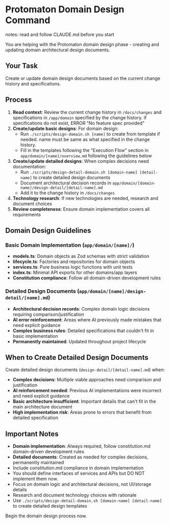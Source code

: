 # Protomaton Domain Design Command

notes: read and follow CLAUDE.md before you start

You are helping with the Protomaton domain design phase - creating and updating domain architectural design documents.

## Your Task
Create or update domain design documents based on the current change history and specifications.

## Process
1. **Read context**: Review the current change history in `/docs/changes` and specifications in `/app/domain` specified by the change history. if specifications do not exist,  ERROR "No feature spec provided"
2. **Create/update basic designs**: For domain design:
   - Run `./scripts/design-domain.sh [name]` to create from template if needed. name must be same as what specified in the change history.
   - Fill in the templates following the "Execution Flow" section in `app/domain/[name]/overview.md` following the guidelines below
3. **Create/update detailed designs**: When complex decisions need documentation:
   - Run `./scripts/design-detail-domain.sh [domain-name] [detail-name]` to create detailed design documents
   - Document architectural decision records in `app/domain/[domain-name]/design-detail/[detail-name].md`
   - Add it to the change history in `/docs/changes`
4. **Technology research**: If new technologies are needed, research and document choices
5. **Review completeness**: Ensure domain implementation covers all requirements

## Domain Design Guidelines

### Basic Domain Implementation (`app/domain/[name]/`)
- **models.ts**: Domain objects as Zod schemas with strict validation
- **lifecycle.ts**: Factories and repositories for domain objects
- **services.ts**: Pure business logic functions with unit tests
- **index.ts**: Minimal API exports for other domains/app layers
- **Constitution compliance**: Follow all domain-driven development rules

### Detailed Design Documents (`app/domain/[name]/design-detail/[name].md`)
- **Architectural decision records**: Complex domain logic decisions requiring comparison/justification
- **AI error reinforcement**: Areas where AI previously made mistakes that need explicit guidance
- **Complex business rules**: Detailed specifications that couldn't fit in basic implementation
- **Permanently maintained**: Updated throughout project lifecycle

## When to Create Detailed Design Documents

Create detailed design documents (`design-detail/[detail-name].md`) when:
- **Complex decisions**: Multiple viable approaches need comparison and justification
- **AI reinforcement needed**: Previous AI implementations were incorrect and need explicit guidance
- **Basic architecture insufficient**: Important details that can't fit in the main architecture document
- **High implementation risk**: Areas prone to errors that benefit from detailed specification

## Important Notes
- **Domain implementation**: Always required, follow constitution.md domain-driven development rules
- **Detailed documents**: Created as needed for complex decisions, permanently maintained
- Include constitution.md compliance in domain implementation
- You should define interfaces of services and APIs but DO NOT implement them now.
- Focus on domain logic and architectural decisions, not UI/storage details
- Research and document technology choices with rationale
- Use `./scripts/design-detail-domain.sh [domain-name] [detail-name]` to create detailed design templates

Begin the domain design process now.